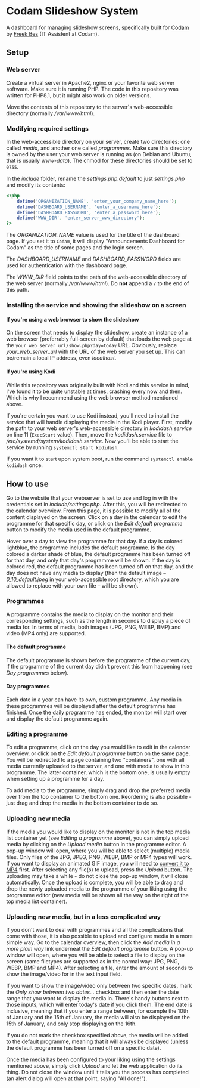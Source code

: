 # Codam Slideshow System
A dashboard for managing slideshow screens, specifically built for [Codam](https://www.codam.nl/) by [Freek Bes](https://www.github.com/FreekBes) (IT Assistent at Codam).

## Setup

### Web server
Create a virtual server in Apache2, nginx or your favorite web server software. Make sure it is running PHP. The code in this repository was written for PHP8.1, but it might also work on older versions.

Move the contents of this repository to the server's web-accessible directory (normally */var/www/html*).

### Modifying required settings
In the web-accessible directory on your server, create two directories: one called *media*, and another one called *programmes*. Make sure this directory is owned by the user your web server is running as (on Debian and Ubuntu, that is usually *www-data*). The chmod for these directories should be set to `0755`.

In the *include* folder, rename the *settings.php.default* to just *settings.php* and modify its contents:

```php
<?php
	define('ORGANIZATION_NAME', 'enter_your_company_name_here');
	define('DASHBOARD_USERNAME', 'enter_a_username_here');
	define('DASHBOARD_PASSWORD', 'enter_a_password_here');
	define('WWW_DIR', 'enter_server_www_directory');
?>
```

The *ORGANIZATION_NAME* value is used for the title of the dashboard page. If you set it to `Codam`, it will display "Announcements Dashboard for Codam" as the title of some pages and the login screen.

The *DASHBOARD_USERNAME* and *DASHBOARD_PASSWORD* fields are used for authentication with the dashboard page.

The *WWW_DIR* field points to the path of the web-accessible directory of the web server (normally */var/www/html*). Do **not** append a `/` to the end of this path.

### Installing the service and showing the slideshow on a screen

#### If you're using a web browser to show the slideshow
On the screen that needs to display the slideshow, create an instance of a web browser (preferrably full-screen by default) that loads the web page at the `your_web_server_url/show.php?day=today` URL. Obviously, replace *your_web_server_url* with the URL of the web server you set up. This can be/remain a local IP address, even *localhost*.

#### If you're using Kodi
While this repository was originally built with Kodi and this service in mind, I've found it to be quite unstable at times, crashing every now and then. Which is why I recommend using the web browser method mentioned above.

If you're certain you want to use Kodi instead, you'll need to install the service that will handle displaying the media in the Kodi player. First, modify the path to your web server's web-accessible directory in *kodidash.service* on line 11 (`ExecStart` value). Then, move the *kodidash.service* file to */etc/systemd/system/kodidash.service*. Now you'll be able to start the service by running `systemctl start kodidash`.

If you want it to start upon system boot, run the command `systemctl enable kodidash` once.

## How to use
Go to the website that your webserver is set to use and log in with the credentials set in *include/settings.php*. After this, you will be redirected to the calendar overview. From this page, it is possible to modify all of the content displayed on the screen. Click on a day in the calendar to edit the programme for that specific day, or click on the *Edit default programme* button to modify the media used in the default programme.

Hover over a day to view the programme for that day. If a day is colored lightblue, the programme includes the default programme. Is the day colored a darker shade of blue, the default programme has been turned off for that day, and only that day's programme will be shown. If the day is colored red, the default programme has been turned off on that day, and the day does not have any media to display (then the default image – *0_10_default.jpeg* in your web-accessible root directory, which you are allowed to replace with your own file – will be shown).

### Programmes
A programme contains the media to display on the monitor and their corresponding settings, such as the length in seconds to display a piece of media for. In terms of media, both images (JPG, PNG, WEBP, BMP) and video (MP4 only) are supported.

#### The default programme
The default programme is shown before the programme of the current day, if the programme of the current day didn't prevent this from happening (see *Day programmes* below).

#### Day programmes
Each date in a year can have its own, custom programme. Any media in these programmes will be displayed after the default programme has finished. Once the daily programme has ended, the monitor will start over and display the default programme again.

### Editing a programme
To edit a programme, click on the day you would like to edit in the calendar overview, or click on the *Edit default programme* button on the same page. You will be redirected to a page containing two "containers", one with all media currently uploaded to the server, and one with media to show in this programme. The latter container, which is the bottom one, is usually empty when setting up a programme for a day.

To add media to the programme, simply drag and drop the preferred media over from the top container to the bottom one. Reordering is also possible - just drag and drop the media in the bottom container to do so.

### Uploading new media
If the media you would like to display on the monitor is not in the top media list container yet (see *Editing a programme* above), you can simply upload media by clicking on the *Upload media* button in the programme editor. A pop-up window will open, where you will be able to select (multiple) media files. Only files of the JPG, JPEG, PNG, WEBP, BMP or MP4 types will work. If you want to display an animated GIF image, you will need to [convert it to MP4](https://ezgif.com/gif-to-mp4) first. After selecting any file(s) to upload, press the *Upload* button. The uploading may take a while - do not close the pop-up window, it will close automatically. Once the upload is complete, you will be able to drag and drop the newly uploaded media to the programme of your liking using the programme editor (new media will be shown all the way on the right of the top media list container).

### Uploading new media, but in a less complicated way
If you don't want to deal with programmes and all the complications that come with those, it is also possible to upload and configure media in a more simple way. Go to the calendar overview, then click the *Add media in a more plain way* link underneat the *Edit default programme* button. A pop-up window will open, where you will be able to select a file to display on the screen (same filetypes are supported as in the normal way: JPG, PNG, WEBP, BMP and MP4). After selecting a file, enter the amount of seconds to show the image/video for in the text input field.

If you want to show the image/video only between two specific dates, mark the *Only show between two dates...* checkbox and then enter the date range that you want to display the media in. There's handy buttons next to those inputs, which will enter today's date if you click them. The end date is inclusive, meaning that if you enter a range between, for example the 10th of January and the 15th of January, the media will also be displayed on the 15th of January, and only stop displaying on the 16th.

If you do not mark the checkbox specified above, the media will be added to the default programme, meaning that it will always be displayed (unless the default programme has been turned off on a specific date).

Once the media has been configured to your liking using the settings mentioned above, simply click *Upload* and let the web application do its thing. Do not close the window until it tells you the process has completed (an alert dialog will open at that point, saying "All done!").